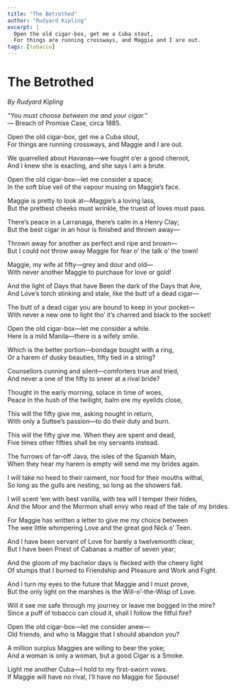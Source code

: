 ```yaml
---
title: "The Betrothed"
author: "Rudyard Kipling"
excerpt: |
  Open the old cigar-box, get me a Cuba stout,  
  For things are running crossways, and Maggie and I are out.
tags: [tobacco]
---
```


# The Betrothed

*By Rudyard Kipling*  

*“You must choose between me and your cigar.”*  
— Breach of Promise Case, circa 1885.  

Open the old cigar-box, get me a Cuba stout,  
For things are running crossways, and Maggie and I are out.  

We quarrelled about Havanas—we fought o’er a good cheroot,  
And I knew she is exacting, and she says I am a brute.  

Open the old cigar-box—let me consider a space;  
In the soft blue veil of the vapour musing on Maggie’s face.  

Maggie is pretty to look at—Maggie’s a loving lass,  
But the prettiest cheeks must wrinkle, the truest of loves must pass.  

There’s peace in a Larranaga, there’s calm in a Henry Clay;  
But the best cigar in an hour is finished and thrown away—  

Thrown away for another as perfect and ripe and brown—  
But I could not throw away Maggie for fear o’ the talk o’ the town!  

Maggie, my wife at fifty—grey and dour and old—  
With never another Maggie to purchase for love or gold!  

And the light of Days that have Been the dark of the Days that Are,  
And Love’s torch stinking and stale, like the butt of a dead cigar—  

The butt of a dead cigar you are bound to keep in your pocket—  
With never a new one to light tho’ it’s charred and black to the socket!  

Open the old cigar-box—let me consider a while.  
Here is a mild Manila—there is a wifely smile.  

Which is the better portion—bondage bought with a ring,  
Or a harem of dusky beauties, fifty tied in a string?  

Counsellors cunning and silent—comforters true and tried,  
And never a one of the fifty to sneer at a rival bride?  

Thought in the early morning, solace in time of woes,  
Peace in the hush of the twilight, balm ere my eyelids close,  

This will the fifty give me, asking nought in return,  
With only a Suttee’s passion—to do their duty and burn.  

This will the fifty give me. When they are spent and dead,  
Five times other fifties shall be my servants instead.  

The furrows of far-off Java, the isles of the Spanish Main,  
When they hear my harem is empty will send me my brides again.  

I will take no heed to their raiment, nor food for their mouths withal,  
So long as the gulls are nesting, so long as the showers fall.  

I will scent ’em with best vanilla, with tea will I temper their hides,  
And the Moor and the Mormon shall envy who read of the tale of my brides.  

For Maggie has written a letter to give me my choice between  
The wee little whimpering Love and the great god Nick o’ Teen.  

And I have been servant of Love for barely a twelvemonth clear,  
But I have been Priest of Cabanas a matter of seven year;  

And the gloom of my bachelor days is flecked with the cheery light  
Of stumps that I burned to Friendship and Pleasure and Work and Fight.  

And I turn my eyes to the future that Maggie and I must prove,  
But the only light on the marshes is the Will-o’-the-Wisp of Love.  

Will it see me safe through my journey or leave me bogged in the mire?  
Since a puff of tobacco can cloud it, shall I follow the fitful fire?  

Open the old cigar-box—let me consider anew—  
Old friends, and who is Maggie that I should abandon you?  

A million surplus Maggies are willing to bear the yoke;  
And a woman is only a woman, but a good Cigar is a Smoke.  

Light me another Cuba—I hold to my first-sworn vows.  
If Maggie will have no rival, I’ll have no Maggie for Spouse!   
